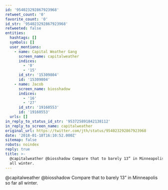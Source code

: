 ```yaml
---
id: '954023292867923968'
retweet_count: '0'
favorite_count: '0'
id_str: '954023292867923968'
retweeted: false
entities:
  hashtags: []
  symbols: []
  user_mentions:
    - name: Capital Weather Gang
      screen_name: capitalweather
      indices:
        - '0'
        - '15'
      id_str: '15309804'
      id: '15309804'
    - name: Jacob
      screen_name: biosshadow
      indices:
        - '16'
        - '27'
      id_str: '19160553'
      id: '19160553'
  urls: []
in_reply_to_status_id_str: '953725891842138112'
in_reply_to_screen_name: capitalweather
original_url: https://twitter.com/jth/status/954023292867923968
date: '2018-01-18T16:10:52.000Z'
sitemap: false
robots: noindex
reply: true
title: >-
  @capitalweather @biosshadow Compare that to barely 13” in Minneapolis so far
  all winter.
---
```


@capitalweather @biosshadow Compare that to barely 13” in Minneapolis so far all winter.